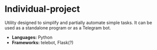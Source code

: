 # Individual-project
Utility designed to simplify and partially automate simple tasks. It can be used as a standalone program or as a Telegram bot.
* **Languages:** Python
* **Frameworks:** telebot, Flask(?)
